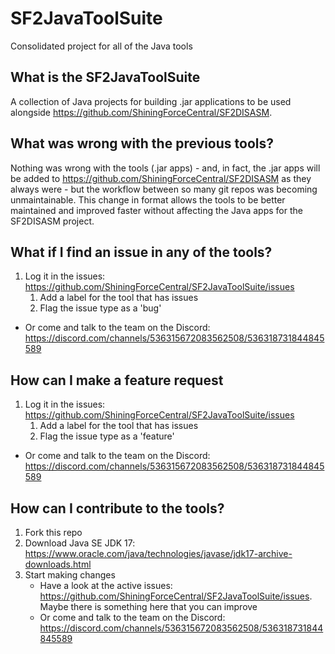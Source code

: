 # SF2JavaToolSuite
Consolidated project for all of the Java tools

## What is the SF2JavaToolSuite
A collection of Java projects for building .jar applications to be used alongside https://github.com/ShiningForceCentral/SF2DISASM.

## What was wrong with the previous tools?
Nothing was wrong with the tools (.jar apps) - and, in fact, the .jar apps will be added to https://github.com/ShiningForceCentral/SF2DISASM as they always were - but the workflow between so many git repos was becoming unmaintainable.
This change in format allows the tools to be better maintained and improved faster without affecting the Java apps for the SF2DISASM project.

## What if I find an issue in any of the tools?
1. Log it in the issues: https://github.com/ShiningForceCentral/SF2JavaToolSuite/issues
    1. Add a label for the tool that has issues
    2. Flag the issue type as a 'bug'
- Or come and talk to the team on the Discord: https://discord.com/channels/536315672083562508/536318731844845589

## How can I make a feature request
1. Log it in the issues: https://github.com/ShiningForceCentral/SF2JavaToolSuite/issues
    1. Add a label for the tool that has issues
    2. Flag the issue type as a 'feature'
- Or come and talk to the team on the Discord: https://discord.com/channels/536315672083562508/536318731844845589

## How can I contribute to the tools?
1. Fork this repo
2. Download Java SE JDK 17: https://www.oracle.com/java/technologies/javase/jdk17-archive-downloads.html
3. Start making changes
    - Have a look at the active issues: https://github.com/ShiningForceCentral/SF2JavaToolSuite/issues. Maybe there is something here that you can improve
    - Or come and talk to the team on the Discord: https://discord.com/channels/536315672083562508/536318731844845589
